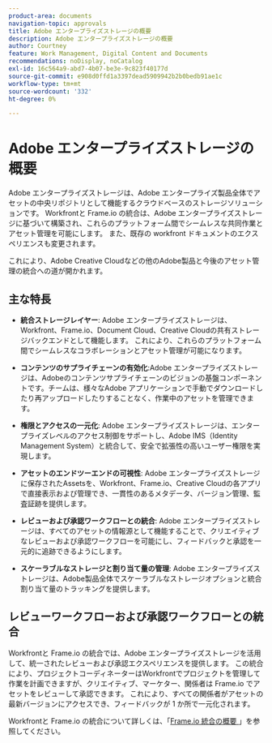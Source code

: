 ```yaml
---
product-area: documents
navigation-topic: approvals
title: Adobe エンタープライズストレージの概要
description: Adobe エンタープライズストレージの概要
author: Courtney
feature: Work Management, Digital Content and Documents
recommendations: noDisplay, noCatalog
exl-id: 16c564a9-abd7-4b07-be3e-9c823f40177d
source-git-commit: e908d0ffd1a3397dead5909942b2b0bedb91ae1c
workflow-type: tm+mt
source-wordcount: '332'
ht-degree: 0%

---
```


# Adobe エンタープライズストレージの概要

Adobe エンタープライズストレージは、Adobe エンタープライズ製品全体でアセットの中央リポジトリとして機能するクラウドベースのストレージソリューションです。 Workfrontと Frame.io の統合は、Adobe エンタープライズストレージに基づいて構築され、これらのプラットフォーム間でシームレスな共同作業とアセット管理を可能にします。 また、既存の workfront ドキュメントのエクスペリエンスも変更されます。

これにより、Adobe Creative Cloudなどの他のAdobe製品と今後のアセット管理の統合への道が開かれます。

## 主な特長

* **統合ストレージレイヤー**: Adobe エンタープライズストレージは、Workfront、Frame.io、Document Cloud、Creative Cloudの共有ストレージバックエンドとして機能します。 これにより、これらのプラットフォーム間でシームレスなコラボレーションとアセット管理が可能になります。

* **コンテンツのサプライチェーンの有効化**:Adobe エンタープライズストレージは、Adobeのコンテンツサプライチェーンのビジョンの基盤コンポーネントです。チームは、様々なAdobe アプリケーションで手動でダウンロードしたり再アップロードしたりすることなく、作業中のアセットを管理できます。

* **権限とアクセスの一元化**: Adobe エンタープライズストレージは、エンタープライズレベルのアクセス制御をサポートし、Adobe IMS（Identity Management System）と統合して、安全で拡張性の高いユーザー権限を実現します。

* **アセットのエンドツーエンドの可視性**: Adobe エンタープライズストレージに保存されたAssetsを、Workfront、Frame.io、Creative Cloudの各アプリで直接表示および管理でき、一貫性のあるメタデータ、バージョン管理、監査証跡を提供します。

* **レビューおよび承認ワークフローとの統合**: Adobe エンタープライズストレージは、すべてのアセットの情報源として機能することで、クリエイティブなレビューおよび承認ワークフローを可能にし、フィードバックと承認を一元的に追跡できるようにします。

* **スケーラブルなストレージと割り当て量の管理**: Adobe エンタープライズストレージは、Adobe製品全体でスケーラブルなストレージオプションと統合割り当て量のトラッキングを提供します。

## レビューワークフローおよび承認ワークフローとの統合

Workfrontと Frame.io の統合では、Adobe エンタープライズストレージを活用して、統一されたレビューおよび承認エクスペリエンスを提供します。 この統合により、プロジェクトコーディネーターはWorkfrontでプロジェクトを管理して作業を計画できますが、クリエイティブ、マーケター、関係者は Frame.io でアセットをレビューして承認できます。 これにより、すべての関係者がアセットの最新バージョンにアクセスでき、フィードバックが 1 か所で一元化されます。

Workfrontと Frame.io の統合について詳しくは、「[Frame.io 統合の概要 ](/help/quicksilver/review-and-approve-work/native-integrations/frame-io/frame-int-overview.md)」を参照してください。